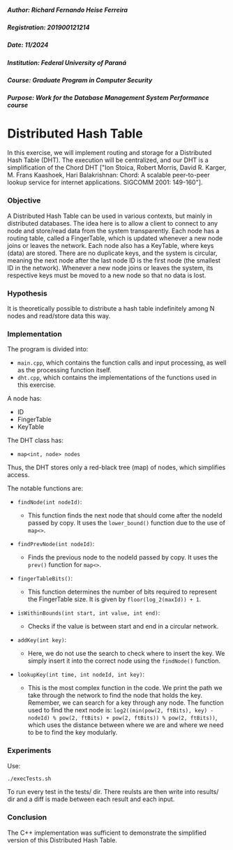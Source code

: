 ##### Author: Richard Fernando Heise Ferreira  
##### Registration: 201900121214  
##### Date: 11/2024  
##### Institution: Federal University of Paraná  
##### Course: Graduate Program in Computer Security  
##### Purpose: Work for the Database Management System Performance course

# Distributed Hash Table

In this exercise, we will implement routing and storage for a Distributed Hash Table (DHT). The execution will be centralized, and our DHT is a simplification of the Chord DHT ["Ion Stoica, Robert Morris, David R. Karger, M. Frans Kaashoek, Hari Balakrishnan: Chord: A scalable peer-to-peer lookup service for internet applications. SIGCOMM 2001: 149-160"].

### Objective

A Distributed Hash Table can be used in various contexts, but mainly in distributed databases. The idea here is to allow a client to connect to any node and store/read data from the system transparently. Each node has a routing table, called a FingerTable, which is updated whenever a new node joins or leaves the network. Each node also has a KeyTable, where keys (data) are stored. There are no duplicate keys, and the system is circular, meaning the next node after the last node ID is the first node (the smallest ID in the network). Whenever a new node joins or leaves the system, its respective keys must be moved to a new node so that no data is lost.

### Hypothesis

It is theoretically possible to distribute a hash table indefinitely among N nodes and read/store data this way.

### Implementation

The program is divided into:

- `main.cpp`, which contains the function calls and input processing, as well as the processing function itself.
- `dht.cpp`, which contains the implementations of the functions used in this exercise.

A node has:
- ID
- FingerTable
- KeyTable

The DHT class has:
- `map<int, node> nodes`

Thus, the DHT stores only a red-black tree (map) of nodes, which simplifies access.

The notable functions are:

- `findNode(int nodeId)`:
    - This function finds the next node that should come after the nodeId passed by copy. It uses the `lower_bound()` function due to the use of `map<>`.
  
- `findPrevNode(int nodeId)`:
    - Finds the previous node to the nodeId passed by copy. It uses the `prev()` function for `map<>`.
  
- `fingerTableBits()`:
    - This function determines the number of bits required to represent the FingerTable size. It is given by `floor(log_2(maxId)) + 1`.
  
- `isWithinBounds(int start, int value, int end)`:
    - Checks if the value is between start and end in a circular network.

- `addKey(int key)`:
    - Here, we do not use the search to check where to insert the key. We simply insert it into the correct node using the `findNode()` function.
  
- `lookupKey(int time, int nodeId, int key)`:
    - This is the most complex function in the code. We print the path we take through the network to find the node that holds the key. Remember, we can search for a key through any node. The function used to find the next node is: `log2((min(pow(2, ftBits), key) - nodeId) % pow(2, ftBits) + pow(2, ftBits)) % pow(2, ftBits))`, which uses the distance between where we are and where we need to be to find the key modularly.

### Experiments

Use:

```bash
./execTests.sh
```

To run every test in the tests/ dir. There reulsts are then write into results/ dir and a diff is made between each result and each input.

### Conclusion

The C++ implementation was sufficient to demonstrate the simplified version of this Distributed Hash Table.

